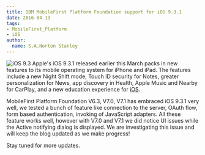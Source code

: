 ```yaml
---
title: IBM MobileFirst Platform Foundation support for iOS 9.3.1
date: 2016-04-13
tags:
- MobileFirst_Platform
- iOS
author:
  name: S.A.Norton Stanley
---
```

![iOS 9.3](https://dl.dropboxusercontent.com/s/las86rdppknh4n1/ios9.3resize.jpg?dl=0)
Apple's iOS 9.3.1 released earlier this March packs in new features to its mobile operating system for iPhone and iPad. The features include a new Night Shift mode, Touch ID security for Notes, greater personalization for News, app discovery in Health, Apple Music and Nearby for CarPlay, and a new education experience for [iOS](http://www.apple.com/ios/updates/).

MobileFirst Platform Foundation V6.3, V7.0, V7.1 has embraced iOS 9.3.1 very well, we tested a bunch of feature like connection to the server, OAuth flow, form based authentication, invoking of JavaScript adapters. All these feature works well, however with V7.0 and V7.1 we did notice UI issues while the Active notifying dialog is displayed. We are investigating this issue and will keep the blog updated as we make progress!

Stay tuned for more updates.